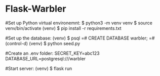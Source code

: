 # Flask-Warbler

#Set up Python virtual environemnt:
$ python3 -m venv venv
$ source venv/bin/activate
(venv) $ pip install -r requirements.txt

#Set up the database:
(venv) $ psql
=# CREATE DATABASE warbler;
=# (control-d)
(venv) $ python seed.py

#Create an .env folder:
SECRET_KEY=abc123
DATABASE_URL=postgresql:///warbler

#Start server:
(venv) $ flask run

